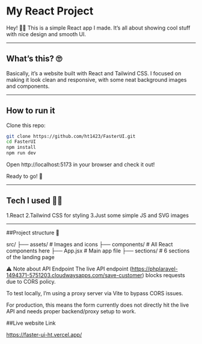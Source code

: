 # My React Project

Hey! 👋👋 This is a simple React app I made. It’s all about showing cool stuff with nice design and smooth UI.

---

## What’s this? 🙄

Basically, it’s a website built with React and Tailwind CSS. I focused on making it look clean and responsive, with some neat background images and components.

---

## How to run it 

Clone this repo:

```bash
git clone https://github.com/ht1423/FasterUI.git
cd FasterUI
npm install
npm run dev

```
Open http://localhost:5173 in your browser and check it out!

Ready to go! 🚀

---

## Tech I used 👩‍💻
1.React
2.Tailwind CSS for styling
3.Just some simple JS and SVG images

---

##Project structure 📑

src/
├── assets/        # Images and icons
├── components/    # All React components here
├── App.jsx        # Main app file
├── sections/      # 6 sections of the landing page


⚠️ Note about API Endpoint
The live API endpoint (https://phplaravel-1494371-5751203.cloudwaysapps.com/save-customer) blocks requests due to CORS policy.

To test locally, I’m using a proxy server via Vite to bypass CORS issues.

For production, this means the form currently does not directly hit the live API and needs proper backend/proxy setup to work.


##Live website Link

https://faster-ui-ht.vercel.app/


